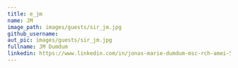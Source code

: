 ```yaml
---
title: e_jm
name: JM
image_path: images/guests/sir_jm.jpg
github_username:
aut_pic: images/guests/sir_jm.jpg
fullname: JM Dumdum
linkedin: https://www.linkedin.com/in/jonas-marie-dumdum-msc-rch-amei-57956b62/
---
```

